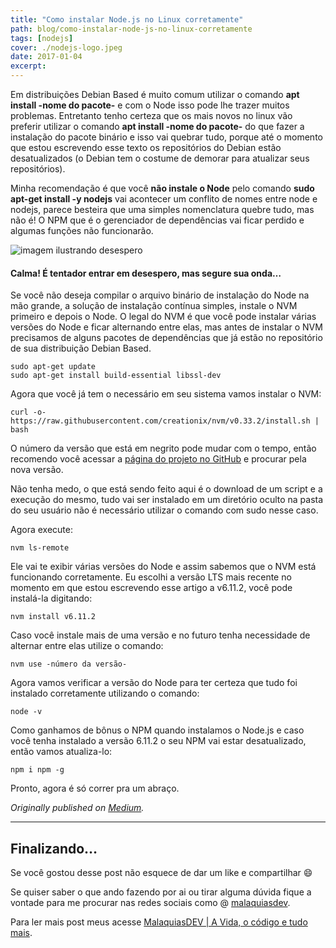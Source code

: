 ```yaml
---
title: "Como instalar Node.js no Linux corretamente"
path: blog/como-instalar-node-js-no-linux-corretamente
tags: [nodejs]
cover: ./nodejs-logo.jpeg
date: 2017-01-04
excerpt: 
---
```


Em distribuições Debian Based é muito comum utilizar o comando **apt install -nome do pacote-** e com o Node isso pode lhe trazer muitos problemas. Entretanto tenho certeza que os mais novos no linux vão preferir utilizar o comando **apt install -nome do pacote-** do que fazer a instalação do pacote binário e isso vai quebrar tudo, porque até o momento que estou escrevendo esse texto os repositórios do Debian estão desatualizados (o Debian tem o costume de demorar para atualizar seus repositórios).

Minha recomendação é que você **não instale o Node** pelo comando **sudo apt-get install -y nodejs** vai acontecer um conflito de nomes entre node e nodejs, parece besteira que uma simples nomenclatura quebre tudo, mas não é! O NPM que é o gerenciador de dependências vai ficar perdido e algumas funções não funcionarão.

![imagem ilustrando desespero](https://miro.medium.com/max/672/1*W4xYQIOT9fLREWeitYsIlQ.jpeg)

#### Calma! É tentador entrar em desespero, mas segure sua onda…

Se você não deseja compilar o arquivo binário de instalação do Node na mão grande, a solução de instalação contínua simples, instale o NVM primeiro e depois o Node. O legal do NVM é que você pode instalar várias versões do Node e ficar alternando entre elas, mas antes de instalar o NVM precisamos de alguns pacotes de dependências que já estão no repositório de sua distribuição Debian Based.

```
sudo apt-get update
sudo apt-get install build-essential libssl-dev
```

Agora que você já tem o necessário em seu sistema vamos instalar o NVM:

```
curl -o- https://raw.githubusercontent.com/creationix/nvm/v0.33.2/install.sh | bash
```

O número da versão que está em negrito pode mudar com o tempo, então recomendo você acessar a [página do projeto no GitHub](https://github.com/creationix/nvm) e procurar pela nova versão.

Não tenha medo, o que está sendo feito aqui é o download de um script e a execução do mesmo, tudo vai ser instalado em um diretório oculto na pasta do seu usuário não é necessário utilizar o comando com sudo nesse caso.

Agora execute:

```
nvm ls-remote
```

Ele vai te exibir várias versões do Node e assim sabemos que o NVM está funcionando corretamente. Eu escolhi a versão LTS mais recente no momento em que estou escrevendo esse artigo a v6.11.2, você pode instalá-la digitando:

```
nvm install v6.11.2
```

Caso você instale mais de uma versão e no futuro tenha necessidade de alternar entre elas utilize o comando:

```
nvm use -número da versão-
```

Agora vamos verificar a versão do Node para ter certeza que tudo foi instalado corretamente utilizando o comando:

```
node -v
```

Como ganhamos de bônus o NPM quando instalamos o Node.js e caso você tenha instalado a versão 6.11.2 o seu NPM vai estar desatualizado, então vamos atualiza-lo:

```
npm i npm -g
```

Pronto, agora é só correr pra um abraço.

_Originally published on [Medium](https://medium.com/collabcode/como-instalar-node-js-no-linux-corretamente-ubuntu-debian-elementary-os-729fb4c92f2d)._

---

## Finalizando…

Se você gostou desse post não esquece de dar um like e compartilhar 😄

Se quiser saber o que ando fazendo por ai ou tirar alguma dúvida fique a vontade para me procurar nas redes sociais como @ [malaquiasdev](https://twitter.com/malaquiasdev).

Para ler mais post meus acesse [MalaquiasDEV | A Vida, o código e tudo mais](http://malaquias.dev).